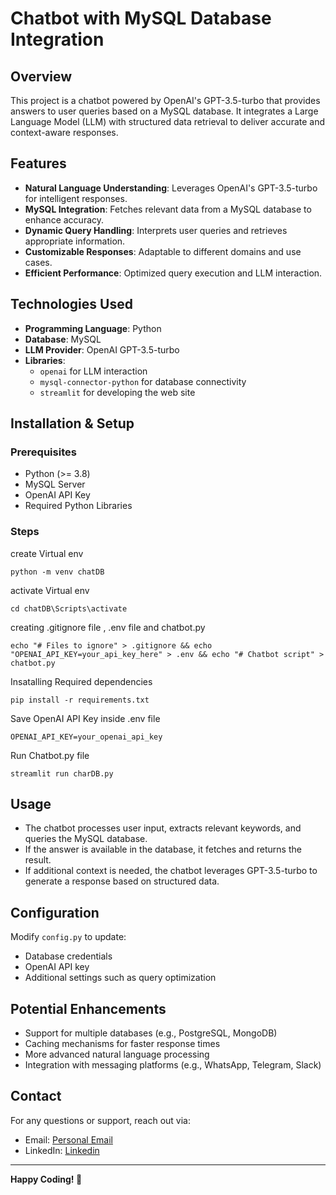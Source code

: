 # Chatbot with MySQL Database Integration

## Overview

This project is a chatbot powered by OpenAI's GPT-3.5-turbo that provides answers to user queries based on a MySQL database. It integrates a Large Language Model (LLM) with structured data retrieval to deliver accurate and context-aware responses.

## Features

- **Natural Language Understanding**: Leverages OpenAI's GPT-3.5-turbo for intelligent responses.
- **MySQL Integration**: Fetches relevant data from a MySQL database to enhance accuracy.
- **Dynamic Query Handling**: Interprets user queries and retrieves appropriate information.
- **Customizable Responses**: Adaptable to different domains and use cases.
- **Efficient Performance**: Optimized query execution and LLM interaction.

## Technologies Used

- **Programming Language**: Python
- **Database**: MySQL
- **LLM Provider**: OpenAI GPT-3.5-turbo
- **Libraries**:
  - `openai` for LLM interaction
  - `mysql-connector-python` for database connectivity
  - `streamlit` for developing the web site

## Installation & Setup

### Prerequisites

- Python (>= 3.8)
- MySQL Server
- OpenAI API Key
- Required Python Libraries

### Steps

create Virtual env

  ```
  python -m venv chatDB
  ```
activate Virtual env

  ```
  cd chatDB\Scripts\activate
  ```
creating .gitignore file , .env file and chatbot.py

  ```
  echo "# Files to ignore" > .gitignore && echo "OPENAI_API_KEY=your_api_key_here" > .env && echo "# Chatbot script" > chatbot.py
  ```
Insatalling Required dependencies

  ```
  pip install -r requirements.txt
  ```

Save OpenAI API Key inside .env file
  ```
  OPENAI_API_KEY=your_openai_api_key
  ```

Run Chatbot.py file

  ```
  streamlit run charDB.py
  ```

## Usage

- The chatbot processes user input, extracts relevant keywords, and queries the MySQL database.
- If the answer is available in the database, it fetches and returns the result.
- If additional context is needed, the chatbot leverages GPT-3.5-turbo to generate a response based on structured data.

## Configuration

Modify `config.py` to update:

- Database credentials
- OpenAI API key
- Additional settings such as query optimization

## Potential Enhancements

- Support for multiple databases (e.g., PostgreSQL, MongoDB)
- Caching mechanisms for faster response times
- More advanced natural language processing
- Integration with messaging platforms (e.g., WhatsApp, Telegram, Slack)

## Contact

For any questions or support, reach out via:

- Email: [Personal Email](isuruadg850@gmail.com)
- LinkedIn: [Linkedin](www.linkedin.com/in/isuru-madhushan-096878273)

---

**Happy Coding! 🚀**



